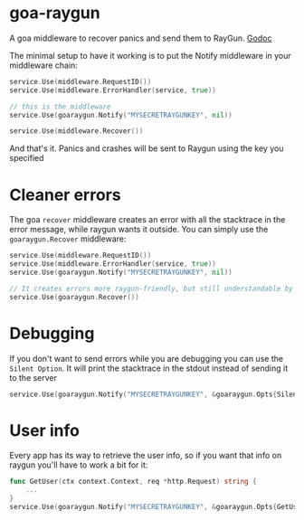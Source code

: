 goa-raygun
==========

A goa middleware to recover panics and send them to RayGun. [Godoc](https://godoc.org/github.com/codeclysm/goa-raygun)

The minimal setup to have it working is to put the Notify middleware in your middleware chain:

```go
service.Use(middleware.RequestID())
service.Use(middleware.ErrorHandler(service, true))

// this is the middleware
service.Use(goaraygun.Notify("MYSECRETRAYGUNKEY", nil))

service.Use(middleware.Recover())
```

And that's it. Panics and crashes will be sent to Raygun using the key you specified

# Cleaner errors
The goa `recover` middleware creates an error with all the stacktrace in the error message, while raygun wants it outside.
You can simply use the `goaraygun.Recover` middleware:

```go
service.Use(middleware.RequestID())
service.Use(middleware.ErrorHandler(service, true))
service.Use(goaraygun.Notify("MYSECRETRAYGUNKEY", nil))

// It creates errors more raygun-friendly, but still understandable by ErrorHandler
service.Use(goaraygun.Recover())
```

# Debugging
If you don't want to send errors while you are debugging you can use the `Silent Option`. It will print the stacktrace in the stdout instead of sending it to the server

```go
service.Use(goaraygun.Notify("MYSECRETRAYGUNKEY", &goaraygun.Opts{Silent: true}))
```

# User info
Every app has its way to retrieve the user info, so if you want that info on raygun you'll have to work a bit for it:

```go
func GetUser(ctx context.Context, req *http.Request) string {
	...
}
service.Use(goaraygun.Notify("MYSECRETRAYGUNKEY", &goaraygun.Opts{GetUser: GetUser}))
```